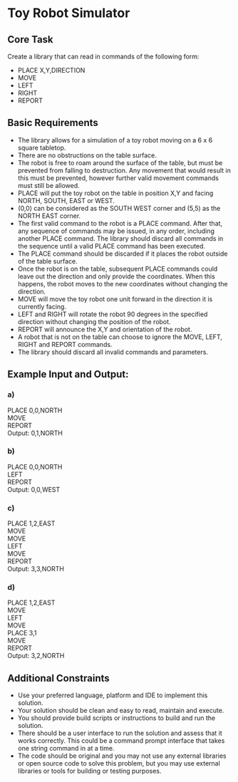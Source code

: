 # Toy Robot Simulator

## Core Task

Create a library that can read in commands of the following form:

- PLACE X,Y,DIRECTION
- MOVE
- LEFT
- RIGHT
- REPORT

## Basic Requirements

- The library allows for a simulation of a toy robot moving on a 6 x 6 square tabletop.
- There are no obstructions on the table surface.
- The robot is free to roam around the surface of the table, but must be prevented from falling to destruction. Any movement that would result in this must be prevented, however further valid movement commands must still be allowed.
- PLACE will put the toy robot on the table in position X,Y and facing NORTH, SOUTH, EAST or WEST.
- (0,0) can be considered as the SOUTH WEST corner and (5,5) as the NORTH EAST corner.
- The first valid command to the robot is a PLACE command. After that, any sequence of commands may be issued, in any order, including another PLACE command. The library should discard all commands in the sequence until a valid PLACE command has been executed.
- The PLACE command should be discarded if it places the robot outside of the table surface.
- Once the robot is on the table, subsequent PLACE commands could leave out the direction and only provide the coordinates. When this happens, the robot moves to the new coordinates without changing the direction.
- MOVE will move the toy robot one unit forward in the direction it is currently facing.
- LEFT and RIGHT will rotate the robot 90 degrees in the specified direction without changing the position of the robot.
- REPORT will announce the X,Y and orientation of the robot.
- A robot that is not on the table can choose to ignore the MOVE, LEFT, RIGHT and REPORT commands.
- The library should discard all invalid commands and parameters.

## Example Input and Output:

### a)

PLACE 0,0,NORTH <br>
MOVE<br>
REPORT<br>
Output: 0,1,NORTH<br>

### b)

PLACE 0,0,NORTH<br>
LEFT<br>
REPORT<br>
Output: 0,0,WEST<br>

### c)

PLACE 1,2,EAST<br>
MOVE<br>
MOVE<br>
LEFT<br>
MOVE<br>
REPORT<br>
Output: 3,3,NORTH<br>

### d)

PLACE 1,2,EAST<br>
MOVE<br>
LEFT<br>
MOVE<br>
PLACE 3,1<br>
MOVE<br>
REPORT<br>
Output: 3,2,NORTH

## Additional Constraints

- Use your preferred language, platform and IDE to implement this solution.
- Your solution should be clean and easy to read, maintain and execute.
- You should provide build scripts or instructions to build and run the solution.
- There should be a user interface to run the solution and assess that it works correctly. This could be a command prompt interface that takes one string command in at a time.
- The code should be original and you may not use any external libraries or open source code to solve this problem, but you may use external libraries or tools for building or testing purposes.
